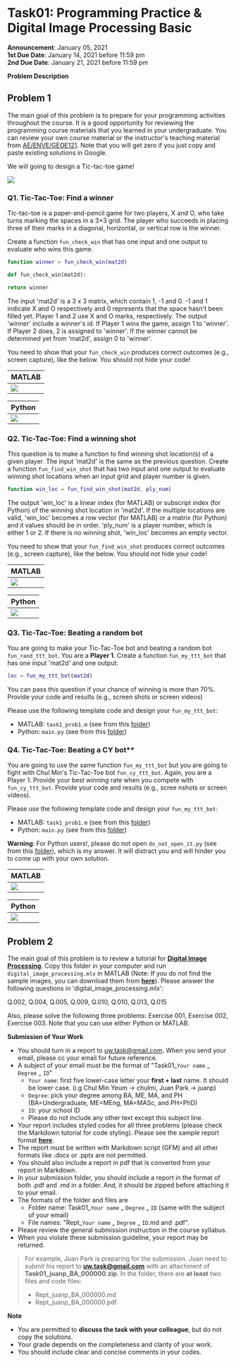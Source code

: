 # Task01: Programming Practice & Digital Image Processing Basic

**Announcement**: January 05, 2021  
**1st Due Date**: January 14, 2021 before 11:59 pm  
**2nd Due Date**: January 21, 2021 before 11:59 pm  

**Problem Description**  

## Problem 1
The main goal of this problem is to prepare for your programming activities throughout the course. It is a good opportunity for reviewing the programming course materials that you learned in your undergraduate. You can review your own course material or the instructor's teaching material from [AE/ENVE/GEOE121](https://github.com/chulminy/AE_ENVE_GEOE_121#course-outline). Note that you will get zero if you just copy and paste existing solutions in Google.  

We will going to design a Tic-tac-toe game! 

![](img/tic_tac_toe_img.jpg)


### Q1. Tic-Tac-Toe: Find a winner

Tic-tac-toe is a paper-and-pencil game for two players, X and O, who take turns marking the spaces in a 3×3 grid. The player who succeeds in placing three of their marks in a diagonal, horizontal, or vertical row is the winner. 

Create a function `fun_check_win` that has one input and one output to evaluate who wins this game. 

```matlab
function winner = fun_check_win(mat2d)
```

```python
def fun_check_win(mat2d):

return winner
```

The input 'mat2d' is a 3 x 3 matrix, which contain 1, -1 and 0. -1 and 1 indicate X and O respectively and 0 represents that the space hasn't been filled yet. Player 1 and 2 use X and O marks, respectively. The output 'winner' include a winner's id. If Player 1 wins the game, assign 1 to 'winner'. If Player 2 does, 2 is assigned to 'winner'. If the winner cannot be determined yet from 'mat2d', assign 0 to 'winner'. 

You need to show that your `fun_check_win` produces correct outcomes (e.g., screen capture), like the below. You should not hide your code! 

|MATLAB|
|---|
|![](img/prob1_Q1_matlab.png)|

|Python|
|---|
|![](img/prob1_Q1_python.png)|


### Q2. Tic-Tac-Toe: Find a winning shot

This question is to make a function to find winning shot location(s) of a given player. The input 'mat2d' is the same as the previous question. Create a function `fun_find_win_shot` that has two input and one output to evaluate winning shot locations when an input grid and player number is given. 

```matlab
function win_loc = fun_find_win_shot(mat2d, ply_num)
```
The output 'win_loc' is a linear index (for MATLAB) or subscript index (for Python) of the winning shot location in 'mat2d'. If the multiple locations are valid, 'win_loc' becomes a row vector (for MATLAB) or a matrix (for Python) and it values should be in order. 'ply_num' is a player number, which is either 1 or 2.  If there is no winning shot, 'win_loc' becomes an empty vector. 

You need to show that your `fun_find_win_shot` produces correct outcomes (e.g., screen capture), like the below. You should not hide your code! 

|MATLAB|
|---|
|![](img/prob1_Q2_matlab.png)|

|Python|
|---|
|![](img/prob1_Q2_python.png)|


### Q3. Tic-Tac-Toe: Beating a random bot 

You are going to make your Tic-Tac-Toe bot and beating a random bot `fun_rand_ttt_bot`. You are a **Player 1**. Create a function `fun_my_ttt_bot` that has one input 'mat2d' and one output: 

```matlab
loc = fun_my_ttt_bot(mat2d)
```

You can pass this question if your chance of winning is more than 70%. Provide your code and results (e.g., screen shots or screen videos)

Please use the following template code and design your `fun_my_ttt_bot`:
* MATLAB: `task1_prob1.m` (see from this [folder](matlab))
* Python: `main.py` (see from this [folder](python))

### Q4. Tic-Tac-Toe: Beating a CY bot**
You are going to use the same function `fun_my_ttt_bot` but you are going to fight with Chul Min's Tic-Tac-Toe bot `fun_cy_ttt_bot`. Again, you are a Player 1. Provide your best winning rate when you compete with `fun_cy_ttt_bot`. Provide your code and results (e.g., scree nshots or screen videos). 

Please use the following template code and design your `fun_my_ttt_bot`:
* MATLAB: `task1_prob1.m` (see from this [folder](matlab))
* Python: `main.py` (see from this [folder](python))

**Warning**: For Python users!, please do not open `do_not_open_it.py` (see from this [folder](python)), which is my answer. It will distract you and will hinder you to come up with your own solution. 

|MATLAB|
|---|
|![](img/prob1_Q3_matlab.png)|

|Python|
|---|
|![](img/prob1_Q3_python.png)|


## Problem 2
The main goal of this problem is to review a tutorial for [**Digital Image Processing**](../../tutorial/image_proc). Copy this folder in your computer and run `digital_image_processing.mlx` in MATLAB (Note: If you do not find the sample images, you can download them from [**here**](https://www.dropbox.com/s/xgznul2u1l16iaw/sample_images.zip?dl=0)). Please answer the following questions in 'digital_image_processing.mlx':
 
Q.002, Q.004, Q.005, Q.009, Q.010, Q.010, Q.013, Q.015 

Also, please solve the following three problems: Exercise 001, Exercise 002, Exercise 003. Note that you can use either Python or MATLAB. 
        
**Submission of Your Work**
* You should turn in a report to uw.task@gmail.com. When you send your email, please cc your email for future reference.  
* A subject of your email must be the format of "Task01_`Your name` _ `Degree` _ `ID`"
	* `Your name`: first five lower-case letter your **first + last** name. It should be lower case. (i.g Chul Min Yeum -> chulmi, Juan Park -> juanp)   
	* `Degree`: pick your degree among BA, ME, MA, and PH (BA=Undergraduate, ME=MEng, MA=MASc, and PH=PhD)  
	* `ID`: your school ID
	* Please do not include any other text except this subject line.    
* Your report includes styled codes for all three problems (please check the Markdown tutorial for code styling). Please see the sample report format [**here**](Task0_juanp_BA_000000). 
* The report must be written with Markdown script (GFM) and all other formats like .docx or .pptx are not permitted. 
* You should also include a report in pdf that is converted from your report in Markdown.  
* In your submission folder, you should include a report in the format of both .pdf and .md in a folder. And, it should be zipped before attaching it to your email. 
* The formats of the folder and files are 
	* Folder name: Task01_`Your name` _ `Degree` _ `ID` (same with the subject of your email)  
	* File names: "Rept_`Your name` _ `Degree` _ `ID`.md and .pdf".   
* Please review the general submission instruction in the course syllabus. 
* When you violate these submission guideline, your report may be returned. 

> For example, Juan Park is preparing for the submission. Juan need to submit his report to **uw.task@gmail.com** with an attachment of **Task01_juanp_BA_000000.zip**. In the folder, there are **at least** two files and code files: 
> * Rept_juanp_BA_000000.md
> * Rept_juanp_BA_000000.pdf

**Note**
* You are permitted to **discuss the task with your colleague**, but do not copy the solutions.  
* Your grade depends on the completeness and clarity of your work. 
* You should include clear and concise comments in your codes.